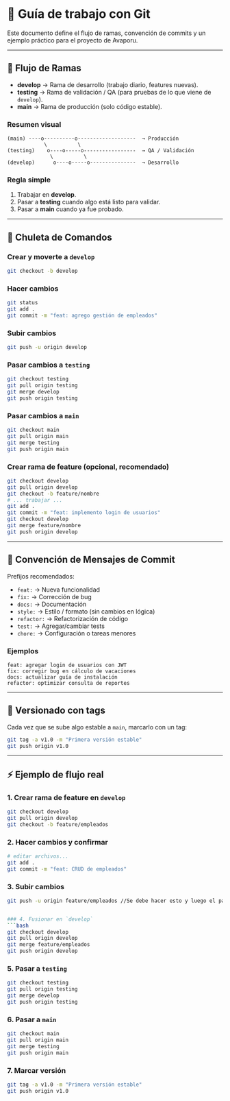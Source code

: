 # 🧭 Guía de trabajo con Git

Este documento define el flujo de ramas, convención de commits y un ejemplo práctico para el proyecto de Avaporu.

---

## 🌱 Flujo de Ramas

- **develop** → Rama de desarrollo (trabajo diario, features nuevas).
- **testing** → Rama de validación / QA (para pruebas de lo que viene de `develop`).
- **main** → Rama de producción (solo código estable).

### Resumen visual
```
(main) ----o----------o-------------------  → Producción
            \          \
(testing)    o----o-----o-----------------  → QA / Validación
              \          \
(develop)      o----o-----o---------------  → Desarrollo
```

### Regla simple
1. Trabajar en **develop**.
2. Pasar a **testing** cuando algo está listo para validar.
3. Pasar a **main** cuando ya fue probado.

---

## 📂 Chuleta de Comandos

### Crear y moverte a `develop`
```bash
git checkout -b develop
```

### Hacer cambios
```bash
git status
git add .
git commit -m "feat: agrego gestión de empleados"
```

### Subir cambios
```bash
git push -u origin develop
```

### Pasar cambios a `testing`
```bash
git checkout testing
git pull origin testing
git merge develop
git push origin testing
```

### Pasar cambios a `main`
```bash
git checkout main
git pull origin main
git merge testing
git push origin main
```

### Crear rama de feature (opcional, recomendado)
```bash
git checkout develop
git pull origin develop
git checkout -b feature/nombre
# ... trabajar ...
git add .
git commit -m "feat: implemento login de usuarios"
git checkout develop
git merge feature/nombre
git push origin develop
```

---

## 📝 Convención de Mensajes de Commit

Prefijos recomendados:

- `feat:` → Nueva funcionalidad  
- `fix:` → Corrección de bug  
- `docs:` → Documentación  
- `style:` → Estilo / formato (sin cambios en lógica)  
- `refactor:` → Refactorización de código  
- `test:` → Agregar/cambiar tests  
- `chore:` → Configuración o tareas menores  

### Ejemplos
```
feat: agregar login de usuarios con JWT
fix: corregir bug en cálculo de vacaciones
docs: actualizar guía de instalación
refactor: optimizar consulta de reportes
```

---

## 🔖 Versionado con tags

Cada vez que se sube algo estable a `main`, marcarlo con un tag:

```bash
git tag -a v1.0 -m "Primera versión estable"
git push origin v1.0
```

---

## ⚡ Ejemplo de flujo real

### 1. Crear rama de feature en `develop`
```bash
git checkout develop
git pull origin develop
git checkout -b feature/empleados
```

### 2. Hacer cambios y confirmar
```bash
# editar archivos...
git add .
git commit -m "feat: CRUD de empleados"
```

### 3. Subir cambios
```bash
git push -u origin feature/empleados //Se debe hacer esto y luego el paso 4 porque si no aprobamos el PR de estos cambios van directos a la main.


### 4. Fusionar en `develop`
```bash
git checkout develop
git pull origin develop
git merge feature/empleados
git push origin develop
```

### 5. Pasar a `testing`
```bash
git checkout testing
git pull origin testing
git merge develop
git push origin testing
```

### 6. Pasar a `main`
```bash
git checkout main
git pull origin main
git merge testing
git push origin main
```

### 7. Marcar versión
```bash
git tag -a v1.0 -m "Primera versión estable"
git push origin v1.0
```
